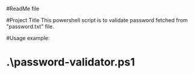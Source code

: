 #ReadMe file

#Project Title
This powershell script is to validate password fetched from "password.txt" file.

#Usage example:
# .\password-validator.ps1
